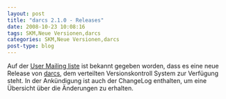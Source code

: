 ```yaml
---
layout: post
title: "darcs 2.1.0 - Releases"
date: 2008-10-23 10:08:16
tags: SKM,Neue Versionen,darcs
categories: SKM,Neue Versionen,darcs
post-type: blog
---
```

Auf der <a href="http://lists.osuosl.org/pipermail/darcs-users/2008-October/014505.html">User Mailing liste</a> ist bekannt gegeben worden, dass es eine neue Release von <a href="http://darcs.net/">darcs</a>, dem verteilten Versionskontroll System zur Verfügung steht. In der Ankündigung ist auch der ChangeLog enthalten, um eine Übersicht über die Änderungen zu erhalten.


